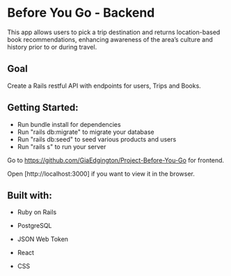 # Before You Go - Backend

This app allows users to pick a trip destination and returns location-based book recommendations, enhancing awareness of the area’s culture and history prior to or during travel.

## Goal

Create a Rails restful API with endpoints for users, Trips and Books.

## Getting Started:

* Run bundle install for dependencies
* Run "rails db:migrate" to migrate your database
* Run "rails db:seed" to seed various products and users
* Run "rails s" to run your server

Go to https://github.com/GiaEdgington/Project-Before-You-Go for frontend.

Open [http://localhost:3000] if you want to view it in the browser.

## Built with:

* Ruby on Rails

* PostgreSQL

* JSON Web Token

* React

* CSS
